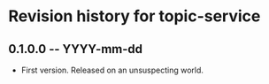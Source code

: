 # Revision history for topic-service

## 0.1.0.0 -- YYYY-mm-dd

* First version. Released on an unsuspecting world.
